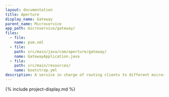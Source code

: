 ```yaml
---
layout: documentation
title: Aperture
display_name: Gateway
parent_name: Microservice
app_path: microservice/gateway/
files:
  - file:
    name: pom.xml
  - file:
    path: src/main/java/com/aperture/gateway/
    name: GatewayApplication.java
  - file:
    path: src/main/resources/
    name: bootstrap.yml
description: A service in charge of routing clients to different microservices.
---
```

{% include project-display.md %}